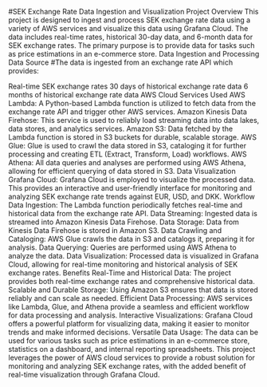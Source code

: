 #SEK Exchange Rate Data Ingestion and Visualization
Project Overview
This project is designed to ingest and process SEK exchange rate data using a variety of AWS services and visualize this data using Grafana Cloud. The data includes real-time rates, historical 30-day data, and 6-month data for SEK exchange rates. The primary purpose is to provide data for tasks such as price estimations in an e-commerce store.
Data Ingestion and Processing
Data Source
#The data is ingested from an exchange rate API which provides:

Real-time SEK exchange rates
30 days of historical exchange rate data
6 months of historical exchange rate data
AWS Cloud Services Used
AWS Lambda: A Python-based Lambda function is utilized to fetch data from the exchange rate API and trigger other AWS services.
Amazon Kinesis Data Firehose: This service is used to reliably load streaming data into data lakes, data stores, and analytics services.
Amazon S3: Data fetched by the Lambda function is stored in S3 buckets for durable, scalable storage.
AWS Glue: Glue is used to crawl the data stored in S3, cataloging it for further processing and creating ETL (Extract, Transform, Load) workflows.
AWS Athena: All data queries and analyses are performed using AWS Athena, allowing for efficient querying of data stored in S3.
Data Visualization
Grafana Cloud: Grafana Cloud is employed to visualize the processed data. This provides an interactive and user-friendly interface for monitoring and analyzing SEK exchange rate trends against EUR, USD, and DKK.
Workflow
Data Ingestion: The Lambda function periodically fetches real-time and historical data from the exchange rate API.
Data Streaming: Ingested data is streamed into Amazon Kinesis Data Firehose.
Data Storage: Data from Kinesis Data Firehose is stored in Amazon S3.
Data Crawling and Cataloging: AWS Glue crawls the data in S3 and catalogs it, preparing it for analysis.
Data Querying: Queries are performed using AWS Athena to analyze the data.
Data Visualization: Processed data is visualized in Grafana Cloud, allowing for real-time monitoring and historical analysis of SEK exchange rates.
Benefits
Real-Time and Historical Data: The project provides both real-time exchange rates and comprehensive historical data.
Scalable and Durable Storage: Using Amazon S3 ensures that data is stored reliably and can scale as needed.
Efficient Data Processing: AWS services like Lambda, Glue, and Athena provide a seamless and efficient workflow for data processing and analysis.
Interactive Visualizations: Grafana Cloud offers a powerful platform for visualizing data, making it easier to monitor trends and make informed decisions.
Versatile Data Usage: The data can be used for various tasks such as price estimations in an e-commerce store, statistics on a dashboard, and internal reporting spreadsheets.
This project leverages the power of AWS cloud services to provide a robust solution for monitoring and analyzing SEK exchange rates, with the added benefit of real-time visualization through Grafana Cloud.
